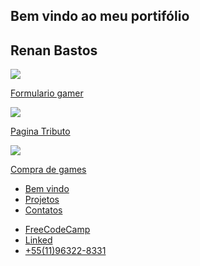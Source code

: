 <html>

<head>
  <link href="https://allfont.net/allfont.css?fonts=saxmono" rel="stylesheet" type="text/css" />
  <meta charset="UTF-8"/>
  <meta name="viewport" content="width=device-width, initial-scale=1.0">
  <script src="https://kit.fontawesome.com/58caa4ba2a.js" crossorigin="anonymous"></script>
  <link href="portifolio.css" rel="stylesheet">

</head>

<div class="cabecario">
  <section class="bemVindo" id="welcome-section">
    <h1>Bem vindo ao meu portifólio</h1>

   <h2>
      Renan Bastos
    </h2>
  </section>
  <section id="projects">
    <div class="divRyu">
      <a href="https://codepen.io/RenanLBastos/full/abBXrVM" target="_blanck">
        <img class="img-ryu"
          src="https://cdn.vox-cdn.com/thumbor/sGjV3EJfO-Ok_swRKFWR8LX8yrE=/1400x1400/filters:format(jpeg)/cdn.vox-cdn.com/uploads/chorus_asset/file/22055248/SFA_final.jpg"
          class="img-ryu">

   <p>Formulario gamer</p>
      </a>
    </div>
    <div class="divWarren">
      <a href="https://codepen.io/RenanLBastos/full/abBXPZy" target="_blank">
        <img class="imgWarren"
          src="https://upload.wikimedia.org/wikipedia/commons/f/fd/Warren_Buffett_KU-crop%2Cflip.jpg"
          class="img-warren">
        <p>Pagina Tributo</p>
      </a>
    </div>
    <div class="divMenino">
      <a href="https://codepen.io/RenanLBastos/full/OJbGLeW" target="_blank">
        <img class="imgMenino"
          src="https://img.pngio.com/boy-playing-video-game-vector-entertainment-game-png-and-vector-video-game-png-images-650_651.png"
          class="img-menino">
        <p>Compra de games</p>

   </a>
    </div>
  </section>
</div>

<nav id="navbar">
  <ul>
    <li>
      <a href="#welcome-section">Bem vindo
      </a>
    </li>
    <li>
      <a href="#projects">Projetos</a>
    </li>
    <li>
      <a href="#profile-link">Contatos</a>
    </li>
  </ul>

</nav>
<section id="profile-link">
  <nav id="nav-conts">
    <ul>
      <li>
        <a href="https://www.freecodecamp.org/renanlbastos" target="_blank" class="deco-fcc"
          href="#profile-link">FreeCodeCamp
          <i class="fab fa-free-code-camp"></i></a>
      </li>

   <li class="li-bot">
        <a href="https://www.linkedin.com/in/renan-bastos-7950a5a7/" target="_blank" class="deco-in">Linked
          <i class="fab fa-linkedin"></i></a>

   </li>
      <li>
        <a href="#whatsapp" class="deco-in"><i class="fab fa-whatsapp-square"></i> +55(11)96322-8331</li>

   </ul>
  </nav>
</section>



</body>



</html>
